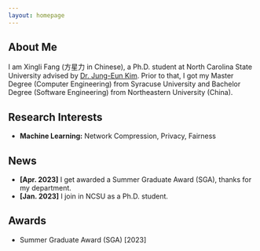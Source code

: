 ```yaml
---
layout: homepage
---
```


## About Me

I am Xingli Fang (方星力 in Chinese), a Ph.D. student at North Carolina State University advised by [Dr. Jung-Eun Kim](https://jungeunkim.wordpress.ncsu.edu/). Prior to that, I got my Master Degree (Computer Engineering) from Syracuse University and Bachelor Degree (Software Engineering) from Northeastern University (China).

## Research Interests

- **Machine Learning:** Network Compression, Privacy, Fairness

## News
- **[Apr. 2023]** I get awarded a Summer Graduate Award (SGA), thanks for my department.
- **[Jan. 2023]** I join in NCSU as a Ph.D. student.

## Awards
- Summer Graduate Award (SGA) [2023]
